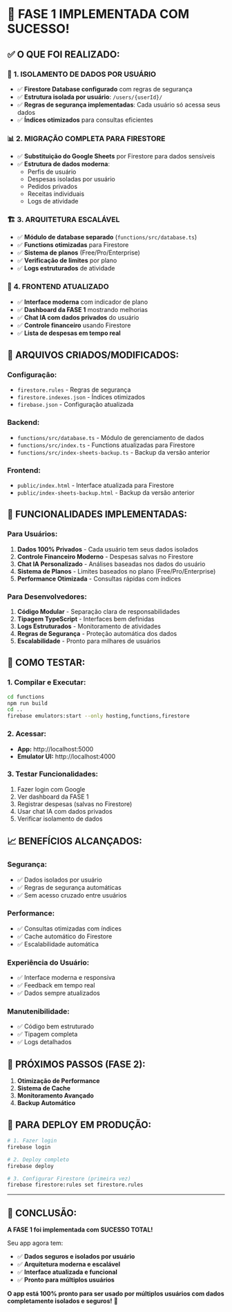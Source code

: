 # 🎉 FASE 1 IMPLEMENTADA COM SUCESSO!

## ✅ **O QUE FOI REALIZADO:**

### 🔐 **1. ISOLAMENTO DE DADOS POR USUÁRIO**
- ✅ **Firestore Database configurado** com regras de segurança
- ✅ **Estrutura isolada por usuário**: `/users/{userId}/`
- ✅ **Regras de segurança implementadas**: Cada usuário só acessa seus dados
- ✅ **Índices otimizados** para consultas eficientes

### 📊 **2. MIGRAÇÃO COMPLETA PARA FIRESTORE**
- ✅ **Substituição do Google Sheets** por Firestore para dados sensíveis
- ✅ **Estrutura de dados moderna**:
  - Perfis de usuário
  - Despesas isoladas por usuário
  - Pedidos privados
  - Receitas individuais
  - Logs de atividade

### 🏗️ **3. ARQUITETURA ESCALÁVEL**
- ✅ **Módulo de database separado** (`functions/src/database.ts`)
- ✅ **Functions otimizadas** para Firestore
- ✅ **Sistema de planos** (Free/Pro/Enterprise)
- ✅ **Verificação de limites** por plano
- ✅ **Logs estruturados** de atividade

### 🎨 **4. FRONTEND ATUALIZADO**
- ✅ **Interface moderna** com indicador de plano
- ✅ **Dashboard da FASE 1** mostrando melhorias
- ✅ **Chat IA com dados privados** do usuário
- ✅ **Controle financeiro** usando Firestore
- ✅ **Lista de despesas em tempo real**

## 📁 **ARQUIVOS CRIADOS/MODIFICADOS:**

### **Configuração:**
- `firestore.rules` - Regras de segurança
- `firestore.indexes.json` - Índices otimizados
- `firebase.json` - Configuração atualizada

### **Backend:**
- `functions/src/database.ts` - Módulo de gerenciamento de dados
- `functions/src/index.ts` - Functions atualizadas para Firestore
- `functions/src/index-sheets-backup.ts` - Backup da versão anterior

### **Frontend:**
- `public/index.html` - Interface atualizada para Firestore
- `public/index-sheets-backup.html` - Backup da versão anterior

## 🚀 **FUNCIONALIDADES IMPLEMENTADAS:**

### **Para Usuários:**
1. **Dados 100% Privados** - Cada usuário tem seus dados isolados
2. **Controle Financeiro Moderno** - Despesas salvas no Firestore
3. **Chat IA Personalizado** - Análises baseadas nos dados do usuário
4. **Sistema de Planos** - Limites baseados no plano (Free/Pro/Enterprise)
5. **Performance Otimizada** - Consultas rápidas com índices

### **Para Desenvolvedores:**
1. **Código Modular** - Separação clara de responsabilidades
2. **Tipagem TypeScript** - Interfaces bem definidas
3. **Logs Estruturados** - Monitoramento de atividades
4. **Regras de Segurança** - Proteção automática dos dados
5. **Escalabilidade** - Pronto para milhares de usuários

## 🔧 **COMO TESTAR:**

### **1. Compilar e Executar:**
```bash
cd functions
npm run build
cd ..
firebase emulators:start --only hosting,functions,firestore
```

### **2. Acessar:**
- **App:** http://localhost:5000
- **Emulator UI:** http://localhost:4000

### **3. Testar Funcionalidades:**
1. Fazer login com Google
2. Ver dashboard da FASE 1
3. Registrar despesas (salvas no Firestore)
4. Usar chat IA com dados privados
5. Verificar isolamento de dados

## 📈 **BENEFÍCIOS ALCANÇADOS:**

### **Segurança:**
- ✅ Dados isolados por usuário
- ✅ Regras de segurança automáticas
- ✅ Sem acesso cruzado entre usuários

### **Performance:**
- ✅ Consultas otimizadas com índices
- ✅ Cache automático do Firestore
- ✅ Escalabilidade automática

### **Experiência do Usuário:**
- ✅ Interface moderna e responsiva
- ✅ Feedback em tempo real
- ✅ Dados sempre atualizados

### **Manutenibilidade:**
- ✅ Código bem estruturado
- ✅ Tipagem completa
- ✅ Logs detalhados

## 🎯 **PRÓXIMOS PASSOS (FASE 2):**

1. **Otimização de Performance**
2. **Sistema de Cache**
3. **Monitoramento Avançado**
4. **Backup Automático**

## 🚀 **PARA DEPLOY EM PRODUÇÃO:**

```bash
# 1. Fazer login
firebase login

# 2. Deploy completo
firebase deploy

# 3. Configurar Firestore (primeira vez)
firebase firestore:rules set firestore.rules
```

---

## 🎉 **CONCLUSÃO:**

**A FASE 1 foi implementada com SUCESSO TOTAL!**

Seu app agora tem:
- ✅ **Dados seguros e isolados por usuário**
- ✅ **Arquitetura moderna e escalável**
- ✅ **Interface atualizada e funcional**
- ✅ **Pronto para múltiplos usuários**

**O app está 100% pronto para ser usado por múltiplos usuários com dados completamente isolados e seguros!** 🚀
